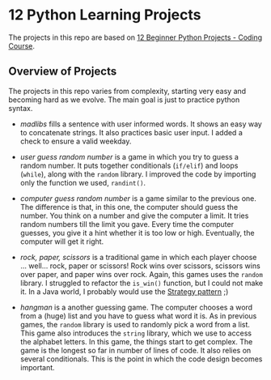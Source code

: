 # 12 Python Learning Projects
The projects in this repo are based on [12 Beginner Python Projects - Coding Course](https://www.youtube.com/watch?v=8ext9G7xspg).

## Overview of Projects

The projects in this repo varies from complexity, starting very easy and becoming hard as we evolve. The main goal is just to practice python syntax.

- _madlibs_ fills a sentence with user informed words. It shows an easy way to concatenate strings. It also practices basic user input. I added a check to ensure a valid weekday.

- _user guess random number_ is a game in which you try to guess a random number. It puts together conditionals (`if/elif`) and loops (`while`), along with the `random` library. I improved the code by importing only the function we used, `randint()`.

- _computer guess random number_ is a game similar to the previous one. The difference is that, in this one, the computer should guess the number. You think on a number and give the computer a limit. It tries random numbers till the limit you gave. Every time the computer guesses, you give it a hint whether it is too low or high. Eventually, the computer will get it right.

- _rock, paper, scissors_ is a traditional game in which each player choose ... well... rock, paper or scissors! Rock wins over scissors, scissors wins over paper, and paper wins over rock. Again, this games uses the `random` library. I struggled to refactor the `is_win()` function, but I could not make it. In a Java world, I probably would use the [Strategy pattern](https://github.com/gabrielcostasilva/dp-strategy.git) ;)

- _hangman_ is a another guessing game. The computer chooses a word from a (huge) list and you have to guess what word it is. As in previous games, the `random` library is used to randomly pick a word from a list. This game also introduces the `string` library, which we use to access the alphabet letters. In this game, the things start to get complex. The game is the longest so far in number of lines of code. It also relies on several conditionals. This is the point in which the code design becomes important.
